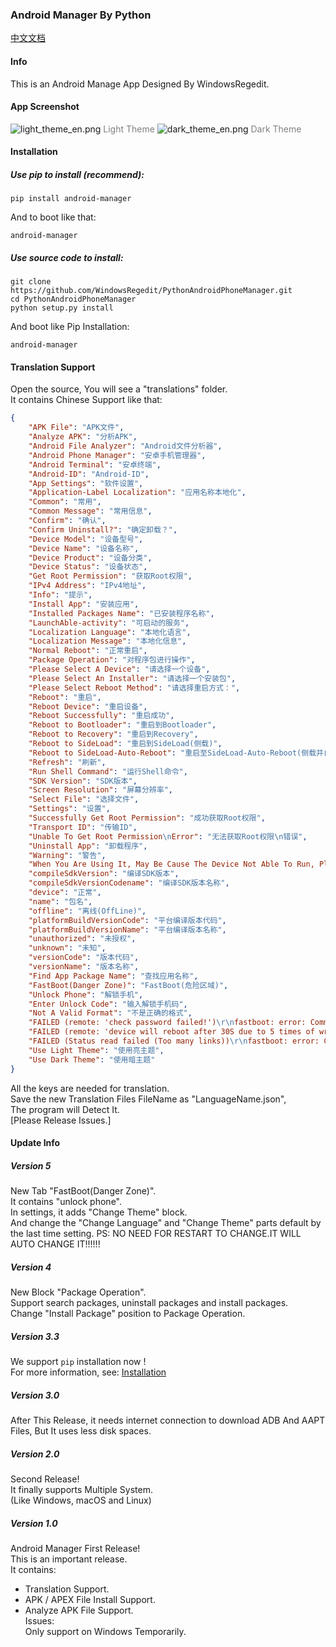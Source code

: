 ### Android Manager By Python

[中文文档](https://github.com/WindowsRegedit/PythonAndroidPhoneManager/docs/README_ZH-CN.md)

#### Info
This is an Android Manage App Designed By WindowsRegedit.<br>

#### App Screenshot
![light_theme_en.png](https://github.com/WindowsRegedit/PythonAndroidPhoneManager/light_theme_en.png)
<font color="grey">Light Theme</font>
![dark_theme_en.png](https://github.com/WindowsRegedit/PythonAndroidPhoneManager/dark_theme_en.png)
<font color="grey">Dark Theme</font>


#### Installation
##### Use pip to install (recommend):
```shell
pip install android-manager
```
And to boot like that:<br>
```shell
android-manager
```
##### Use source code to install:
```shell
git clone https://github.com/WindowsRegedit/PythonAndroidPhoneManager.git
cd PythonAndroidPhoneManager
python setup.py install
```
And boot like Pip Installation:
```shell
android-manager
```

#### Translation Support
Open the source, You will see a "translations" folder.<br>
It contains Chinese Support like that:
```json
{
    "APK File": "APK文件",
    "Analyze APK": "分析APK",
    "Android File Analyzer": "Android文件分析器",
    "Android Phone Manager": "安卓手机管理器",
    "Android Terminal": "安卓终端",
    "Android-ID": "Android-ID",
    "App Settings": "软件设置",
    "Application-Label Localization": "应用名称本地化",
    "Common": "常用",
    "Common Message": "常用信息",
    "Confirm": "确认",
    "Confirm Uninstall?": "确定卸载？",
    "Device Model": "设备型号",
    "Device Name": "设备名称",
    "Device Product": "设备分类",
    "Device Status": "设备状态",
    "Get Root Permission": "获取Root权限",
    "IPv4 Address": "IPv4地址",
    "Info": "提示",
    "Install App": "安装应用",
    "Installed Packages Name": "已安装程序名称",
    "LaunchAble-activity": "可启动的服务",
    "Localization Language": "本地化语言",
    "Localization Message": "本地化信息",
    "Normal Reboot": "正常重启",
    "Package Operation": "对程序包进行操作",
    "Please Select A Device": "请选择一个设备",
    "Please Select An Installer": "请选择一个安装包",
    "Please Select Reboot Method": "请选择重启方式：",
    "Reboot": "重启",
    "Reboot Device": "重启设备",
    "Reboot Successfully": "重启成功",
    "Reboot to Bootloader": "重启到Bootloader",
    "Reboot to Recovery": "重启到Recovery",
    "Reboot to SideLoad": "重启到SideLoad(侧载)",
    "Reboot to SideLoad-Auto-Reboot": "重启至SideLoad-Auto-Reboot(侧载并自动重启)",
    "Refresh": "刷新",
    "Run Shell Command": "运行Shell命令",
    "SDK Version": "SDK版本",
    "Screen Resolution": "屏幕分辨率",
    "Select File": "选择文件",
    "Settings": "设置",
    "Successfully Get Root Permission": "成功获取Root权限",
    "Transport ID": "传输ID",
    "Unable To Get Root Permission\nError": "无法获取Root权限\n错误",
    "Uninstall App": "卸载程序",
    "Warning": "警告",
    "When You Are Using It, May Be Cause The Device Not Able To Run, Please Use Carefully": "在使用过程中，有可能会导致设备无法正常运行，请谨慎使用",
    "compileSdkVersion": "编译SDK版本",
    "compileSdkVersionCodename": "编译SDK版本名称",
    "device": "正常",
    "name": "包名",
    "offline": "离线(OffLine)",
    "platformBuildVersionCode": "平台编译版本代码",
    "platformBuildVersionName": "平台编译版本名称",
    "unauthorized": "未授权",
    "unknown": "未知",
    "versionCode": "版本代码",
    "versionName": "版本名称",
    "Find App Package Name": "查找应用名称",
    "FastBoot(Danger Zone)": "FastBoot(危险区域)",
    "Unlock Phone": "解锁手机",
    "Enter Unlock Code": "输入解锁手机码",
    "Not A Valid Format": "不是正确的格式",
    "FAILED (remote: 'check password failed!')\r\nfastboot: error: Command failed\r\n": "错误 (设备: '检查密码失败！')\r\nfastboot: 错误: 命令失败\r\n",
    "FAILED (remote: 'device will reboot after 30S due to 5 times of wrong key.')\r\nfastboot: error: Command failed\r\n": "错误 (设备: '30秒后设备将重启因为输入了5次错误的密码')\nfastboot: 错误: 命令失败\n",
    "FAILED (Status read failed (Too many links))\r\nfastboot: error: Command failed\r\n": "错误 (状态读取失败(太多链接))\nfastboot: 错误: 命令失败\n",
    "Use Light Theme": "使用亮主题",
    "Use Dark Theme": "使用暗主题"
}
```
All the keys are needed for translation.<br>
Save the new Translation Files FileName as "LanguageName.json",<br>
The program will Detect It.<br>
[Please Release Issues.]

#### Update Info
##### Version 5
New Tab "FastBoot(Danger Zone)".<br>
It contains "unlock phone".<br>
In settings, it adds "Change Theme" block.<br>
And change the "Change Language" and "Change Theme" parts default by the last time setting.
PS: NO NEED FOR RESTART TO CHANGE.IT WILL AUTO CHANGE IT!!!!!!

##### Version 4
New Block "Package Operation".<br>
Support search packages, uninstall packages and install packages.<br>
Change "Install Package" position to Package Operation.<br>

##### Version 3.3
We support ``pip`` installation now !<br>
For more information, see: [Installation](#Installation)

##### Version 3.0<br>
After This Release, it needs internet connection to download ADB And AAPT Files, But It uses less disk spaces.<br>

##### Version 2.0
Second Release!<br>
It finally supports Multiple System.<br>
(Like Windows, macOS and Linux)<br>

##### Version 1.0
Android Manager First Release!<br>
This is an important release.<br>
It contains:<br>
 - Translation Support.<br>
 - APK / APEX File Install Support.<br>
 - Analyze APK File Support.<br>
Issues:<br>
Only support on Windows Temporarily.<br>
